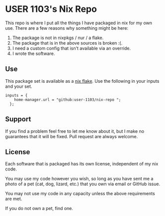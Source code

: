 # USER 1103's Nix Repo

This repo is where I put all the things I have packaged in nix for my own
use. There are a few reasons why something might be here:

1. The package is not in nixpkgs / nur / a flake.
2. The package that is in the above sources is broken :(.
3. I need a custom config that isn't available via an override.
4. I wrote the software.

## Use

This package set is available as a [nix flake](https://nixos.wiki/wiki/Flakes).
Use the following in your inputs and your set.

```
inputs = {
    home-manager.url = "github:user-1103/nix-repo ";
  };
```

## Support

If you find a problem feel free to let me know about it, but I make no
guarantees that it will be fixed. Pull request are always welcome.

## License

Each software that is packaged has its own license, independent of my nix code.

You may use my code however you wish, so long as you have sent me a photo of a
pet (cat, dog, lizard, etc.) that you own via email or GitHub issue. 

You may not use my code in any capacity unless the above requirements are met.

If you do not own a pet, find one.


